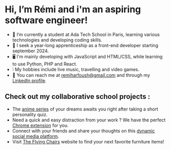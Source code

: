 # Hi, I’m Rémi and i'm an aspiring software engineer!
- 🌱 I’m currently a student at Ada Tech School in Paris, learning various technologies and developing coding skills.
- 💼 I seek a year-long apprenticeship as a front-end developer starting september 2024.
- 🖥️ I'm mainly developing with JavaScript and HTML/CSS, while learning to use Python, PHP and React.
- ❕ My hobbies include live music, travelling and video games.
- 📨 You can reach me at remiharfoush@gmail.com and through my [LinkedIn profile](https://fr.linkedin.com/in/r%C3%A9mi-harfoush-440823255).

## Check out my collaborative school projects :
- The [anime series](https://github.com/adatechschool/projet-collectif-dataviz-happy) of your dreams awaits you right after taking a short personality quiz.
- Need a quick and easy distraction from your work ? We have the perfect [Chrome extension](https://github.com/adatechschool/extension-navigateur-extension_julie_tom_remi) for you.
- Connect with your friends and share your thoughts on this [dynamic social media platform](https://github.com/adatechschool/reseau-social-php-zoe_remi_philippe).
- Visit [The Flying Chairs](https://github.com/adatechschool/projet-plateforme-de-vente-de-meubles-leschaisesvolantes) website to find your next favorite furniture items!
